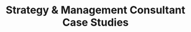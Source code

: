 ---
title: "Strategy & Management Consultant Case Studies"
description: "Learn how independent strategy consultants built thought leadership platforms that attract C-suite clients consistently and predictably."

sections:
  - type: "content"
    class: "about"
    content: |
      ## Strategy Consultant Success Stories
      
      Strategy and management consultants work at the highest levels of business decision-making, requiring marketing approaches that demonstrate executive-level thinking while building systematic lead generation. These case studies show how independent strategy consultants transformed their expertise into predictable C-suite client acquisition.

  - type: "testimonials"
    class: "testimonials"
    header:
      title: "Strategy Consultant Results"
    items:
      - quote: "Anoop helped me transform from chasing opportunities to having C-suite prospects reach out to me. The thought leadership system positions me as the strategic expert I am while generating qualified executive inquiries."
        author: "Lisa Martinez, Strategy Consultant"
      - quote: "The systematic approach to personal brand marketing creates consistent visibility at the executive level. My pipeline has never been more predictable or higher quality."
        author: "Jonathan Reed, Management Consultant"

cta:
  title: "Ready to Build Executive-Level Marketing?"
  subtitle: "If you're ready to transform your strategic expertise into systematic C-suite client generation, let's discuss your consulting practice."
  button:
    text: "Schedule a Strategy Call"
    url: "/contact/"
---